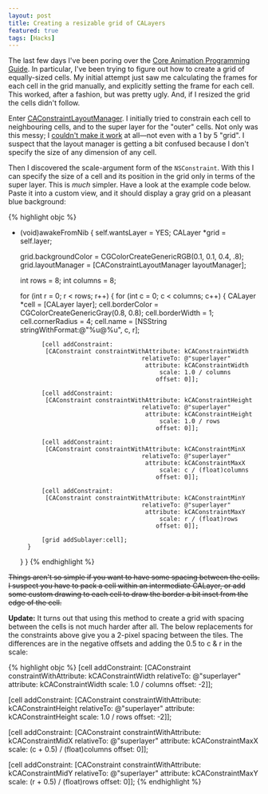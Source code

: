 ```yaml
---
layout: post
title: Creating a resizable grid of CALayers
featured: true
tags: [Hacks]
---
```


The last few days I've been poring over the [Core Animation Programming
Guide][coreanimation]. In particular, I've been trying to figure out how to
create a grid of equally-sized cells. My initial attempt just saw me
calculating the frames for each cell in the grid manually, and explicitly
setting the frame for each cell. This worked, after a fashion, but was
pretty ugly. And, if I resized the grid the cells didn't follow.

[coreanimation]: http://developer.apple.com/documentation/Cocoa/Conceptual/CoreAnimation_guide/Introduction/Introduction.html

Enter [CAConstraintLayoutManager][]. I initially tried to constrain each
cell to neighbouring cells, and to the super layer for the "outer" cells.
Not only was this messy; I [couldn't make it
work](http://lists.apple.com/archives/quartz-dev/2008/Sep/msg00044.html) at
all—not even with a 1 by 5 "grid". I suspect that the layout manager is
getting a bit confused because I don't specify the size of any dimension of
any cell.

[caconstraintlayoutmanager]: http://developer.apple.com/documentation/GraphicsImaging/Reference/CAConstraintLayoutManager_class/Introduction/Introduction.html#//apple_ref/doc/uid/TP40004498-CH1

Then I discovered the scale-argument form of the `NSConstraint`. With this I
can specify the size of a cell and its position in the grid only in terms of the super
layer. This is *much* simpler. Have a look at the example code below. Paste it into a
custom view, and it should display a gray grid on a pleasant blue background:

{% highlight objc %}
- (void)awakeFromNib {
    self.wantsLayer = YES;
    CALayer *grid = self.layer;

    grid.backgroundColor = CGColorCreateGenericRGB(0.1, 0.1, 0.4, .8);
    grid.layoutManager = [CAConstraintLayoutManager layoutManager];

    int rows = 8;
    int columns = 8;

    for (int r = 0; r < rows; r++) {
        for (int c = 0; c < columns; c++) {
            CALayer *cell = [CALayer layer];
            cell.borderColor = CGColorCreateGenericGray(0.8, 0.8);
            cell.borderWidth = 1;
            cell.cornerRadius = 4;
            cell.name = [NSString stringWithFormat:@"%u@%u", c, r];

            [cell addConstraint:
             [CAConstraint constraintWithAttribute: kCAConstraintWidth
                                        relativeTo: @"superlayer"
                                         attribute: kCAConstraintWidth
                                             scale: 1.0 / columns
                                            offset: 0]];

            [cell addConstraint:
             [CAConstraint constraintWithAttribute: kCAConstraintHeight
                                        relativeTo: @"superlayer"
                                         attribute: kCAConstraintHeight
                                             scale: 1.0 / rows
                                            offset: 0]];

            [cell addConstraint:
             [CAConstraint constraintWithAttribute: kCAConstraintMinX
                                        relativeTo: @"superlayer"
                                         attribute: kCAConstraintMaxX
                                             scale: c / (float)columns
                                            offset: 0]];

            [cell addConstraint:
             [CAConstraint constraintWithAttribute: kCAConstraintMinY
                                        relativeTo: @"superlayer"
                                         attribute: kCAConstraintMaxY
                                             scale: r / (float)rows
                                            offset: 0]];

            [grid addSublayer:cell];
        }
    }
}
{% endhighlight %}

<del>Things aren't so simple if you want to have some spacing between the
cells. I suspect you have to pack a cell within an intermediate CALayer, or
add some custom drawing to each cell to draw the border a bit inset from the
edge of the cell.</del>

**Update:** It turns out that using this method to create a grid with spacing between the
cells is not much harder after all. The below replacements for the constraints above give
you a 2-pixel spacing between the tiles. The differences are in the negative offsets and
adding the 0.5 to c & r in the scale:

{% highlight objc %}
[cell addConstraint:
 [CAConstraint constraintWithAttribute: kCAConstraintWidth
                            relativeTo: @"superlayer"
                             attribute: kCAConstraintWidth
                                 scale: 1.0 / columns
                                offset: -2]];

[cell addConstraint:
 [CAConstraint constraintWithAttribute: kCAConstraintHeight
                            relativeTo: @"superlayer"
                             attribute: kCAConstraintHeight
                                 scale: 1.0 / rows
                                offset: -2]];

[cell addConstraint:
 [CAConstraint constraintWithAttribute: kCAConstraintMidX
                            relativeTo: @"superlayer"
                             attribute: kCAConstraintMaxX
                                 scale: (c + 0.5) / (float)columns
                                offset: 0]];

[cell addConstraint:
 [CAConstraint constraintWithAttribute: kCAConstraintMidY
                            relativeTo: @"superlayer"
                             attribute: kCAConstraintMaxY
                                 scale: (r + 0.5) / (float)rows
                                offset: 0]];
{% endhighlight %}
